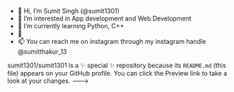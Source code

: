- 👋 Hi, I’m Sumit Singh (@sumit1301)
- 👀 I’m interested in App development and Web Development 
- 🌱 I’m currently learning Python, C++
- 💞
- 📫 You can reach me on instagram through my instagram handle @sumitthakur_13

sumit1301/sumit1301 is a ✨ special ✨ repository because its `README.md` (this file) appears on your GitHub profile.
You can click the Preview link to take a look at your changes.
--->

